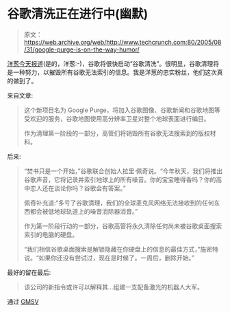 # 谷歌清洗正在进行中(幽默)

> 原文：<https://web.archive.org/web/http://www.techcrunch.com:80/2005/08/31/google-purge-is-on-the-way-humor/>

[洋葱今天报道](https://web.archive.org/web/20170201164944/http://www.theonion.com/content/node/40076)(是的，洋葱:-)，谷歌将很快启动“谷歌清洗”。很明显，谷歌清理将是一种努力，以摧毁所有谷歌无法索引的信息。我是洋葱的忠实粉丝，他们这次真的做到了。

来自文章:

> 这个新项目名为 Google Purge，将加入谷歌图像、谷歌新闻和谷歌地图等受欢迎的服务，谷歌地图使用高分辨率卫星对整个地球表面进行编目。
> 
> 作为清理第一阶段的一部分，高管们将销毁所有谷歌无法搜索到的版权材料。

后来:

> “焚书只是一个开始，”谷歌联合创始人拉里·佩奇说。“今年秋天，我们将推出谷歌声音，它将记录并索引地球上的所有噪音。你的宝宝睡得香吗？你的高中恋人还在谈论你吗？谷歌会有答案。”
> 
> 佩奇补充道:“多亏了谷歌清理，我们的全球麦克风网络无法接收到的任何东西都会被低地球轨道上的噪音消除器消音。”
> 
> 作为第一阶段行动的一部分，谷歌高管将永久清除任何尚未被谷歌桌面搜索索引的电脑的硬盘。
> 
> “我们相信谷歌桌面搜索是解锁隐藏在你硬盘上的信息的最佳方式，”施密特说。“如果你还没有尝试过，现在是时候了。一周后，删除开始。”

最好的留在最后:

> 该公司的新指令或许可以解释其…组建一支配备激光的机器人大军。

通过 [GMSV](https://web.archive.org/web/20170201164944/http://blogs.siliconvalley.com/gmsv/2005/08/quoted_22.html)